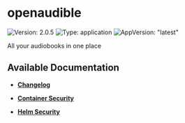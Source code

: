 # openaudible

![Version: 2.0.5](https://img.shields.io/badge/Version-2.0.5-informational?style=flat-square) ![Type: application](https://img.shields.io/badge/Type-application-informational?style=flat-square) ![AppVersion: "latest"](https://img.shields.io/badge/AppVersion-"latest"-informational?style=flat-square)

All your audiobooks in one place

## Available Documentation

- [**Changelog**](CHANGELOG)

- [**Container Security**](container-security)

- [**Helm Security**](helm-security)

